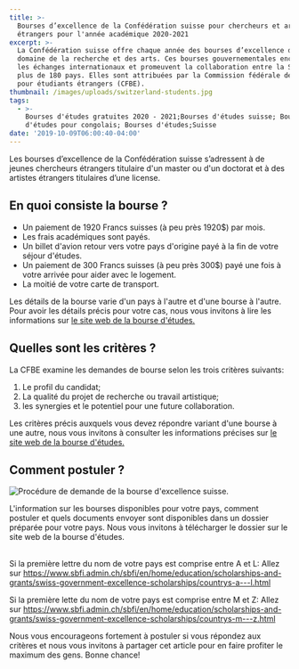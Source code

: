 ```yaml
---
title: >-
  Bourses d’excellence de la Confédération suisse pour chercheurs et artistes
  étrangers pour l'année académique 2020-2021
excerpt: >-
  La Confédération suisse offre chaque année des bourses d’excellence dans le
  domaine de la recherche et des arts. Ces bourses gouvernementales encouragent
  les échanges internationaux et promeuvent la collaboration entre la Suisse et
  plus de 180 pays. Elles sont attribuées par la Commission fédérale des bourses
  pour étudiants étrangers (CFBE).
thumbnail: /images/uploads/switzerland-students.jpg
tags:
  - >-
    Bourses d'études gratuites 2020 - 2021;Bourses d'études suisse; Bourses
    d'études pour congolais; Bourses d'études;Suisse
date: '2019-10-09T06:00:40-04:00'
---
```

Les bourses d’excellence de la Confédération suisse s’adressent à de jeunes chercheurs étrangers titulaire d'un master ou d'un doctorat et à des artistes étrangers titulaires d’une license.

## En quoi consiste la bourse ?

* Un paiement de 1920 Francs suisses (à peu près 1920$) par mois.
* Les frais académiques sont payés.
* Un billet d'avion retour vers votre pays d'origine payé à la fin de votre séjour d'études.
* Un paiement de 300 Francs suisses (à peu près 300$) payé une fois à votre arrivée pour aider avec le logement.
* La moitié de votre carte de transport.

Les détails de la bourse varie d'un pays à l'autre et d'une bourse à l'autre. Pour avoir les détails précis pour votre cas, nous vous invitons à lire les informations sur <a href="https://www.sbfi.admin.ch/sbfi/fr/home/formation/bourses/bourses-d-excellence-de-la-confederation.html" target="_blank" rel="noopener noreferrer">le site web de la bourse d'études.</a>

## Quelles sont les critères ?

La CFBE examine les demandes de bourse selon les trois critères suivants:

1. Le profil du candidat;
2. La qualité du projet de recherche ou travail artistique;
3. les synergies et le potentiel pour une future collaboration.

Les critères précis auxquels vous devez répondre variant d'une bourse à une autre, nous vous invitons à consulter les informations précises sur <a href="https://www.sbfi.admin.ch/sbfi/fr/home/formation/bourses/bourses-d-excellence-de-la-confederation.html" target="_blank" rel="noopener noreferrer">le site web de la bourse d'études.</a>

## Comment postuler ?

![Procédure de demande de la bourse d'excellence suisse.](/images/uploads/procedure-bourse-suisse.jpg)

L'information sur les bourses disponibles pour votre pays, comment postuler et quels documents envoyer sont disponibles dans un dossier préparée pour votre pays. Nous vous invitons à télécharger le dossier sur le site web de la bourse d'études.

\
Si la première lettre du nom de votre pays est comprise entre A et L: Allez sur <a href="https://www.sbfi.admin.ch/sbfi/en/home/education/scholarships-and-grants/swiss-government-excellence-scholarships/countrys-a---l.html" target="_blank" rel="noopener noreferrer">https://www.sbfi.admin.ch/sbfi/en/home/education/scholarships-and-grants/swiss-government-excellence-scholarships/countrys-a---l.html</a>

Si la première lette du nom de votre pays est comprise entre M et Z: Allez sur <a href="https://www.sbfi.admin.ch/sbfi/en/home/education/scholarships-and-grants/swiss-government-excellence-scholarships/countrys-m---z.html" target="_blank" rel="noopener noreferrer">https://www.sbfi.admin.ch/sbfi/en/home/education/scholarships-and-grants/swiss-government-excellence-scholarships/countrys-m---z.html</a>

Nous vous encourageons fortement à postuler si vous répondez aux critères et nous vous invitons à partager cet article pour en faire profiter le maximum des gens. Bonne chance!
